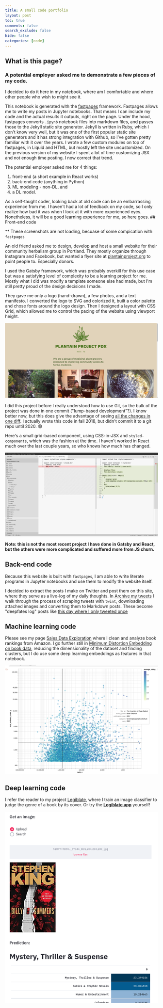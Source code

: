 ```yaml
---
title: A small code portfolio
layout: post
toc: true
comments: false
search_exclude: false
hide: false
categories: [code]
---
```



## What is this page?

### A potential employer asked me to demonstrate a few pieces of my code. 

I decided to do it here in my notebook, where am I comfortable and where other people who wish to might see it.

This notebook is generated with the [fastpages](https://github.com/fastai/fastpages) framework. Fastpages allows me to write my posts in Jupyter notebooks. That means I can include my code and the actual results it outputs, right on the page. Under the hood, fastpages converts `.ipynb` notebook files into markdown files, and passes those to the Jekyll static site generator. Jekyll is written in Ruby, which I don't know very well, but it was one of the first popular static site generators and it has strong integration with Github, so I've gotten pretty familiar with it over the years. I wrote a few custom modules on top of fastpages, in Liquid and HTML, but mostly left the site uncustomized. On the previous version of my website I spent a lot of time customizing JSX and not enough time posting. I now correct that trend.

The potential employer asked me for 4 things:
1) front-end (a short example in React works) 
2) back-end code (anything in Python)
3) ML modeling - non-DL, and 
4) a DL model. 

As a self-taught coder, looking back at old code can be an embarrassing experience from me. I haven't had a lot of feedback on my code, so I only realize how bad it was when I look at it with more experienced eyes. Nonetheless, it will be a good learning experience for me, so here goes. ## Front-end code

** These screenshots are not loading, becuase of some compication with `fastpages` 

An old friend asked me to design, develop and host a small website for their community herbalism group in Portland. They mostly organize through Instagram and Facebook, but wanted a flyer site at [plantainproject.org](plantainproject.org) to point people to. Especially donors.

I used the Gatsby framework, which was probably overkill for this use case but was a satisfying level of complexity to be a learning project for me. Mostly what I did was modify a template someone else had made, but I'm still pretty proud of the design decisions I made. 

They gave me only a logo (hand-drawn), a few photos, and a text manifesto. I converted the logo to SVG and colorized it, built a color palette and chose fonts around the logo design. Then I designed a layout with CSS Grid, which allowed me to control the pacing of the website using viewport height. 

![image of the website](/images/plantainproject-org.png)

I did this project before I really understood how to use Git, so the bulk of the project was done in one commit ("lump-based development"?). I know better now, but this does give the advantage of seeing [all the changes in one diff](https://github.com/deepfates/plantainproject-org/commit/8137e65aa0259114db48c6db52f328d83a19d6b3). I actually wrote this code in fall 2018, but didn't commit it to a git repo until 2020. :sweat_smile: 

Here's a small grid-based component, using CSS-in-JSX and `styled-components`, which was the fashion at the time. I haven't worked in React much over the last couple years, so who knows how much has changed.

![screenshot of a git diff](/images/react-component.png)

**Note: this is not the most recent project I have done in Gatsby and React, but the others were more complicated and suffered more from JS churn.**

## Back-end code

Because this website is built with `fastpages`, I am able to write literate programs in Jupyter notebooks and use them to modify the website itself. 

I decided to extract the posts I make on Twitter and post them on this site, where they serve as a live-log of my daily thoughts. In [Archive my tweets](/canon/2021/10/18/tweet-archive.html) I walk through the process of scraping tweets with `twint`, downloading attached images and converting them to Markdown posts. These become "deepfates log" posts like [this day where I only tweeted once](/tweets/2021/10/10/tweets.html)

## Machine learning code

Please see my page [Sales Data Exploration](/canon/2021/09/08/sales-data-exploration.html) where I clean and analyze book rankings from Amazon. I go further still in [Minimum Distortion Embedding on book data](/canon/2021/09/09/MDE-books.html), reducing the dimensionality of the dataset and finding clusters, but I do use some deep learning embeddings as features in that notebook.

![a graph from the project](/images/reviewcount-salesrank.png)

## Deep learning code

I refer the reader to my project [Legiblate](/code/2021/09/08/sales-data-exploration.html), where I train an image classifier to judge the genre of a book by its cover. Or try the  **[Legiblate app](http://legiblate.herokuapp.com/)** yourself!

![Legiblate screenshot](/images/legiblate.png)